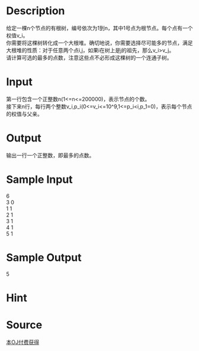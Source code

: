 
# Description

<div class="content"><div>给定一棵n个节点的有根树，编号依次为1到n，其中1号点为根节点。每个点有一个权值v_i。</div>
<div>你需要将这棵树转化成一个大根堆。确切地说，你需要选择尽可能多的节点，满足大根堆的性质：对于任意两个点i,j，如果i在树上是j的祖先，那么v_i&gt;v_j。</div>
<div>请计算可选的最多的点数，注意这些点不必形成这棵树的一个连通子树。</div></div>

# Input

<div class="content"><div>第一行包含一个正整数n(1&lt;=n&lt;=200000)，表示节点的个数。</div>
<div>接下来n行，每行两个整数v_i,p_i(0&lt;=v_i&lt;=10^9,1&lt;=p_i&lt;i,p_1=0)，表示每个节点的权值与父亲。</div></div>

# Output

<div class="content"><div>输出一行一个正整数，即最多的点数。</div></div>

# Sample Input

<div class="content"><span class="sampledata">6<br/>
3 0<br/>
1 1<br/>
2 1<br/>
3 1<br/>
4 1<br/>
5 1</span></div>

# Sample Output

<div class="content"><span class="sampledata">5</span></div>

# Hint

<div class="content"><p></p></div>

# Source

<div class="content"><p><a href="problemset.php?search=本OJ付费获得">本OJ付费获得</a></p></div>

